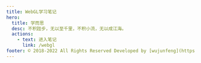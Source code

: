 ```yaml
---
title: WebGL学习笔记
hero:
  title: 学而思
  desc: 不积跬步，无以至千里，不积小流，无以成江海。
  actions:
    - text: 进入笔记
      link: /webgl
footer: © 2018-2022 All Rights Reserved Developed by [wujunfeng](https://www.junfengshow.com)
---
```


